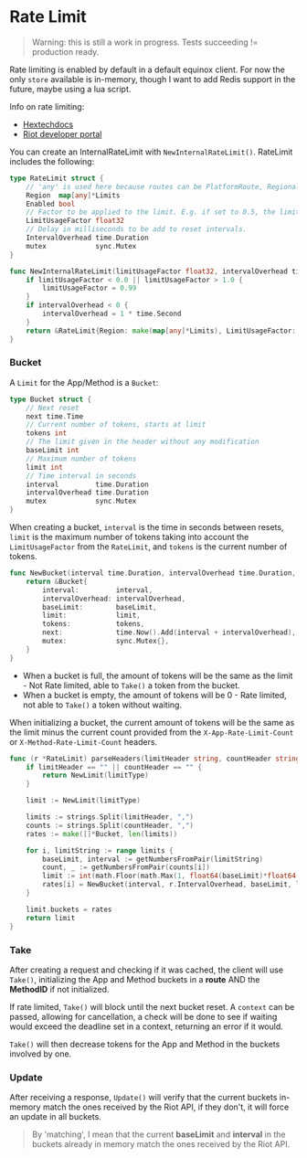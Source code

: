# Rate Limit

> Warning: this is still a work in progress. Tests succeeding != production ready.

Rate limiting is enabled by default in a default equinox client. For now the only `store` available is in-memory, though I want to add Redis support in the future, maybe using a lua script.

Info on rate limiting:

- [Hextechdocs](https://hextechdocs.dev/rate-limiting/)
- [Riot developer portal](https://developer.riotgames.com/docs/portal#web-apis_rate-limiting)

You can create an InternalRateLimit with `NewInternalRateLimit()`. RateLimit includes the following:

```go
type RateLimit struct {
	// 'any' is used here because routes can be PlatformRoute, RegionalRoute...
	Region  map[any]*Limits
	Enabled bool
	// Factor to be applied to the limit. E.g. if set to 0.5, the limit will be reduced by 50%.
	LimitUsageFactor float32
	// Delay in milliseconds to be add to reset intervals.
	IntervalOverhead time.Duration
	mutex            sync.Mutex
}

func NewInternalRateLimit(limitUsageFactor float32, intervalOverhead time.Duration) *RateLimit {
	if limitUsageFactor < 0.0 || limitUsageFactor > 1.0 {
		limitUsageFactor = 0.99
	}
	if intervalOverhead < 0 {
		intervalOverhead = 1 * time.Second
	}
	return &RateLimit{Region: make(map[any]*Limits), LimitUsageFactor: limitUsageFactor, IntervalOverhead: intervalOverhead, Enabled: true}
}
```

### Bucket

A `Limit` for the App/Method is a `Bucket`:

```go
type Bucket struct {
	// Next reset
	next time.Time
	// Current number of tokens, starts at limit
	tokens int
	// The limit given in the header without any modification
	baseLimit int
	// Maximum number of tokens
	limit int
	// Time interval in seconds
	interval         time.Duration
	intervalOverhead time.Duration
	mutex            sync.Mutex
}
```

When creating a bucket, `interval` is the time in seconds between resets, `limit` is the maximum number of tokens taking into account the `LimitUsageFactor` from the `RateLimit`, and `tokens` is the current number of tokens.

```go
func NewBucket(interval time.Duration, intervalOverhead time.Duration, baseLimit int, limit int, tokens int) *Bucket {
	return &Bucket{
		interval:         interval,
		intervalOverhead: intervalOverhead,
		baseLimit:        baseLimit,
		limit:            limit,
		tokens:           tokens,
		next:             time.Now().Add(interval + intervalOverhead),
		mutex:            sync.Mutex{},
	}
}
```

- When a bucket is full, the amount of tokens will be the same as the limit - Not Rate limited, able to `Take()` a token from the bucket.
- When a bucket is empty, the amount of tokens will be 0 - Rate limited, not able to `Take()` a token without waiting.

When initializing a bucket, the current amount of tokens will be the same as the limit minus the current count provided from the `X-App-Rate-Limit-Count` or `X-Method-Rate-Limit-Count` headers.

```go
func (r *RateLimit) parseHeaders(limitHeader string, countHeader string, limitType string) *Limit {
	if limitHeader == "" || countHeader == "" {
		return NewLimit(limitType)
	}

	limit := NewLimit(limitType)

	limits := strings.Split(limitHeader, ",")
	counts := strings.Split(countHeader, ",")
	rates := make([]*Bucket, len(limits))

	for i, limitString := range limits {
		baseLimit, interval := getNumbersFromPair(limitString)
		count, _ := getNumbersFromPair(counts[i])
		limit := int(math.Floor(math.Max(1, float64(baseLimit)*float64(r.LimitUsageFactor))))
		rates[i] = NewBucket(interval, r.IntervalOverhead, baseLimit, limit, limit-count)
	}

	limit.buckets = rates
	return limit
}
```

### Take

After creating a request and checking if it was cached, the client will use `Take()`, initializing the App and Method buckets in a **route** AND the **MethodID** if not initialized.

If rate limited, `Take()` will block until the next bucket reset. A `context` can be passed, allowing for cancellation, a check will be done to see if waiting would exceed the deadline set in a context, returning an error if it would.

`Take()` will then decrease tokens for the App and Method in the buckets involved by one.

### Update

After receiving a response, `Update()` will verify that the current buckets in-memory match the ones received by the Riot API, if they don't, it will force an update in all buckets.

> By 'matching', I mean that the current **baseLimit** and **interval** in the buckets already in memory match the ones received by the Riot API.
